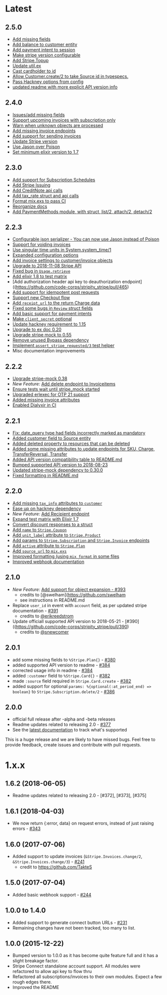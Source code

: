 # Latest

## 2.5.0

- [Add missing fields](https://github.com/code-corps/stripity_stripe/pull/537)
- [Add balance to customer entity](https://github.com/code-corps/stripity_stripe/pull/536)
- [Add payment intent to session](https://github.com/code-corps/stripity_stripe/pull/533)
- [Make stripe version configurable ](https://github.com/code-corps/stripity_stripe/pull/534)
- [Add Stripe.Topup](https://github.com/code-corps/stripity_stripe/pull/527)
- [Update util.ex](https://github.com/code-corps/stripity_stripe/pull/529)
- [Cast cardholder to id](https://github.com/code-corps/stripity_stripe/pull/526)
- [Allow Customer.create/2 to take Source id in typespecs.](https://github.com/code-corps/stripity_stripe/pull/523)
- [Pass Hackney options from config](https://github.com/code-corps/stripity_stripe/pull/506)
- [updated readme with more explicit API version info](https://github.com/code-corps/stripity_stripe/pull/520)

## 2.4.0

- [Issues/add missing fields](https://github.com/code-corps/stripity_stripe/pull/511)
- [Support upcoming invoices with subscription only](https://github.com/code-corps/stripity_stripe/pull/515)
- [Warn when unknown objects are processed](https://github.com/code-corps/stripity_stripe/pull/514)
- [Add missing invoice endpoints](https://github.com/code-corps/stripity_stripe/pull/513)
- [Add support for sending invoices](https://github.com/code-corps/stripity_stripe/pull/510)
- [Update Stripe version](https://github.com/code-corps/stripity_stripe/pull/483)
- [Use Jason over Poison](https://github.com/code-corps/stripity_stripe/pull/509)
- [Set minimum elixir version to 1.7](https://github.com/code-corps/stripity_stripe/pull/504)

## 2.3.0

- [Add support for Subscription Schedules](https://github.com/code-corps/stripity_stripe/pull/480)
- [Add Stripe Issuing](https://github.com/code-corps/stripity_stripe/pull/493)
- [Add CreditNote api calls](https://github.com/code-corps/stripity_stripe/pull/492)
- [Add tax_rate struct and api calls](https://github.com/code-corps/stripity_stripe/pull/491)
- [Format mix.exs to pass CI](https://github.com/code-corps/stripity_stripe/pull/498)
- [Reorganize docs](https://github.com/code-corps/stripity_stripe/pull/496)
- [Add PaymentMethods module, with struct, list/2, attach/2, detach/2](https://github.com/code-corps/stripity_stripe/pull/495)

## 2.2.3

- [Configurable json serializer - You can now use Jason instead of Poison](https://github.com/code-corps/stripity_stripe/pull/446)
- [Support for voiding invoices](https://github.com/code-corps/stripity_stripe/pull/444)
- [Use singular time units in System.system_time/1](https://github.com/code-corps/stripity_stripe/pull/450)
- [Expanded configuration options](https://github.com/code-corps/stripity_stripe/pull/447)
- [Add invoice settings to customer/invoice objects](https://github.com/code-corps/stripity_stripe/pull/451)
- [Upgrade to 2018-11-08 Stripe API](https://github.com/code-corps/stripity_stripe/pull/439)
- [Fixed bug in `Usage.retrieve`](https://github.com/code-corps/stripity_stripe/pull/433)
- [Add elixir 1.8 to test matrix](https://github.com/code-corps/stripity_stripe/pull/449)
- [Add authorization header api key to deauthorization endpoint]((https://github.com/code-corps/stripity_stripe/pull/465)
- [Add support for idempotent post requests](https://github.com/code-corps/stripity_stripe/pull/461)
- [Support new Checkout flow](https://github.com/code-corps/stripity_stripe/pull/466)
- [Add `receipt_url` to the return Charge data](https://github.com/code-corps/stripity_stripe/pull/467)
- [Fixed some bugs in `Review` struct fields](https://github.com/code-corps/stripity_stripe/pull/468)
- [Add basic support for payment intents](https://github.com/code-corps/stripity_stripe/pull/470)
- [Make `client_secret` optional](https://github.com/code-corps/stripity_stripe/pull/473)
- [Update hackney requirement to 1.15](https://github.com/code-corps/stripity_stripe/pull/475)
- [Upgrade to ex doc 0.20](https://github.com/code-corps/stripity_stripe/pull/486)
- [Upgrade stripe mock to 0.55](https://github.com/code-corps/stripity_stripe/pull/485)
- [Remove unused Bypass dependency](https://github.com/code-corps/stripity_stripe/pull/88)
- [Implement `assert_stripe_requested/3` test helper](https://github.com/code-corps/stripity_stripe/pull/487)
- Misc documentation improvements

## 2.2.2

- [Upgrade stripe-mock 0.38](https://github.com/code-corps/stripity_stripe/pull/436)
- *New Feature:* [Add delete endpoint to Invoiceitems](https://github.com/code-corps/stripity_stripe/pull/434)
- [Ensure tests wait until stripe_mock started](https://github.com/code-corps/stripity_stripe/pull/427)
- [Upgraded erlexec for OTP 21 support](https://github.com/code-corps/stripity_stripe/pull/426)
- [Added missing invoice attributes](https://github.com/code-corps/stripity_stripe/pull/425)
- [Enabled Dialyxir in CI](https://github.com/code-corps/stripity_stripe/pull/424)

## 2.2.1

- [Fix: date_query type had fields incorrectly marked as mandatory](https://github.com/code-corps/stripity_stripe/pull/421)
- [Added customer field to Source entity](https://github.com/code-corps/stripity_stripe/pull/420)
- [Added deleted property to resources that can be deleted](https://github.com/code-corps/stripity_stripe/pull/419)
- [Added some missing attributes to update endpoints for SKU, Charge, TransferReversal, Transfer](https://github.com/code-corps/stripity_stripe/pull/418)
- [Added API version compatibility table to README.md](https://github.com/code-corps/stripity_stripe/pull/416)
- [Bumped supported API version to 2018-08-23](https://github.com/code-corps/stripity_stripe/pull/415)
- [Updated stripe-mock dependency to 0.30.0](https://github.com/code-corps/stripity_stripe/pull/414)
- [Fixed formatting in README.md](https://github.com/code-corps/stripity_stripe/pull/412)

## 2.2.0

- [Add missing `tax_info` attributes to `customer`](https://github.com/code-corps/stripity_stripe/pull/410)
- [Ease up on hackney dependency](https://github.com/code-corps/stripity_stripe/pull/407)
- *New Feature:* [Add Recipient endpoint](https://github.com/code-corps/stripity_stripe/pull/405)
- [Expand test matrix with Elixir 1.7](https://github.com/code-corps/stripity_stripe/pull/404)
- [Convert discount responses to a struct](https://github.com/code-corps/stripity_stripe/pull/403)
- [Add `name` to `Stripe.Coupon`](https://github.com/code-corps/stripity_stripe/pull/402)
- [Add `unit_label` attribute to `Stripe.Product`](https://github.com/code-corps/stripity_stripe/pull/401)
- [Add params to `Stripe.Subscription` and `Stripe.Invoice` endpoints](https://github.com/code-corps/stripity_stripe/pull/400)
- [Add `active` attribute to `Stripe.Plan`](https://github.com/code-corps/stripity_stripe/pull/399)
- [Add `source_url` to `mix.exs`](https://github.com/code-corps/stripity_stripe/pull/398)
- [Improved formatting (using `mix format` in some files](https://github.com/code-corps/stripity_stripe/pull/397)
- [Improved webhook documentation](https://github.com/code-corps/stripity_stripe/pull/395)

## 2.1.0

- *New Feature:* [Add support for object expansion - #393](https://github.com/code-corps/stripity_stripe/pull/393)
  - credits to [@swelham](https://github.com/swelham
  - see instructions in README.md
- Replace `user_id` in event with `account` field, as per updated stripe documentation - [#391](https://github.com/code-corps/stripity_stripe/pull/391)
  - credits to [@erikreedstrom](https://github.com/erikreedstrom)
- Update officiall supported API version to 2018-05-21 - [#390]((https://github.com/code-corps/stripity_stripe/pull/390)
  - credits to [@snewcomer](https://github.com/snewcomer)

## 2.0.1

- add some missing fields to `%Stripe.Plan{}` - [#380](https://github.com/code-corps/stripity_stripe/pull/380)
- added supported API version to readme - [#384](https://github.com/code-corps/stripity_stripe/pull/384)
- corrected usage info in readme - [#384](https://github.com/code-corps/stripity_stripe/pull/384)
- added `:customer` field to `%Stripe.Card{}` - [#382](https://github.com/code-corps/stripity_stripe/pull/382)
- made `:source` field required in `Stripe.Card.create` - [#382](https://github.com/code-corps/stripity_stripe/pull/382)
- added support for optional `params: %{optional(:at_period_end) => boolean}` to `Stripe.Subscription.delete/2` - [#386](https://github.com/code-corps/stripity_stripe/pull/386)

## 2.0.0

- official full release after -alpha and -beta releases
- Readme updates related to releasing 2.0 - [#377](https://github.com/code-corps/stripity_stripe/pull/377)
- See the [latest documentation](https://hexdocs.pm/stripity_stripe/api-reference.html) to track what's supported

This is a huge release and we are likely to have missed bugs. Feel free to provide feedback, create issues and contribute with pull requests.

# 1.x.x

## 1.6.2 (2018-06-05)

- Readme updates related to releasing 2.0 - [#372], [#373], [#375]

## 1.6.1 (2018-04-03)

- We now return {:error, data} on request errors, instead of just raising errors - [#343](https://github.com/code-corps/stripity_stripe/pull/343)

## 1.6.0 (2017-07-06)

- Added support to update invoices (`&Stripe.Invoices.change/2`, `&Stripe.Invoices.change/3`) - [#241](https://github.com/code-corps/stripity_stripe/pull/241)
  - credit to https://github.com/TakteS

## 1.5.0 (2017-07-04)

- Added basic webhook support - [#244](https://github.com/code-corps/stripity_stripe/pull/244)

## 1.0.0 to 1.4.0

- Added support to generate connect button URLs - [#231](https://github.com/code-corps/stripity_stripe/pull/231)
- Remaining changes have not been tracked, too many to list.

## 1.0.0 (2015-12-22)

- Bumped version to 1.0.0 as it has become quite feature full and it has a slight breakage factor.
- Stripe Connect standalone account support. All modules were refactored to allow api key to flow thru
- Refactored all subscriptions/invoices to their own modules. Expect a few rough edges there.
- Improved the README
